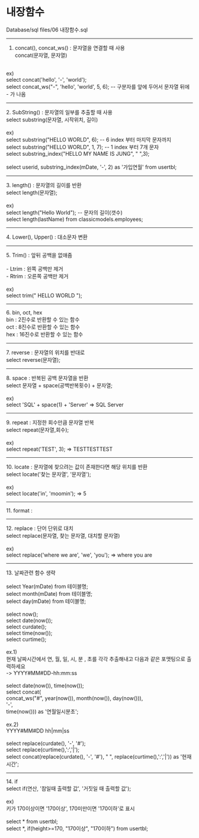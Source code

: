 # 내장함수
Database/sql files/06 내장함수.sql
<br><hr>
1. concat(), concat_ws() : 문자열을 연결할 때 사용<br>
concat(문자열, 문자열)<br>
<br>
ex)<br>
select concat('hello', '-', 'world');<br>
select concat_ws("-", 'hello', 'world', 5, 6);	-- 구분자를 앞에 두어서 문자열 뒤에 - 가 나옴<br>
<hr>
2. SubString() : 문자열의 일부를 추출할 때 사용<br>
select substring(문자열, 시작위치, 길이)<br>
<br>
ex)<br>
select substring("HELLO WORLD", 6); -- 6 index 부터 마지막 문자까지<br>
select substring("HELLO WORLD", 1, 7); -- 1 index 부터 7개 문자<br>
select substring_index("HELLO MY NAME IS JUNG", " ",3);<br>
<br>
select userid, substring_index(mDate, '-', 2) as '가입연월' from usertbl;<br>
<hr>
3. length() : 문자열의 길이를 반환<br>
select length(문자열);<br>
<br>
ex)<br>
select length("Hello World");	-- 문자의 길이(갯수)<br>
select length(lastName) from classicmodels.employees;<br>
<hr>
4. Lower(), Upper() : 대소문자 변환<br>
<hr>
5. Trim() : 앞뒤 공백을 없애줌<br>
<br>
- Ltrim : 왼쪽 공백만 제거<br>
- Rtrim : 오른쪽 공백만 제거<br>
<br>
ex)<br>
select trim("       HELLO WORLD     ");<br>
<hr>
6. bin, oct, hex <br>
	bin : 2진수로 반환할 수 있는 함수<br>
	oct : 8진수로 반환할 수 있는 함수<br>
	hex : 16진수로 반환할 수 있는 함수<br>
<hr>
7. reverse : 문자열의 위치를 반대로<br>
select reverse(문자열);<br>
<hr>
8. space : 반복된 공백 문자열을 반환<br>
select 문자열 + space(공백반복횟수) + 문자열;<br>
<br>
ex)<br>
select 'SQL' + space(1) + 'Server' => SQL Server<br>
<hr>
9. repeat : 지정한 회수만큼 문자열 반복<br>
select repeat(문자열,회수);<br>
<br>
ex)<br>
select repeat('TEST', 3); => TESTTESTTEST<br>
<hr>
10. locate : 문자열에 찾으려는 값이 존재한다면 해당 위치를 반환<br>
select locate('찾는 문자열', '문자열');<br>
<br>
ex)<br>
select locate('in', 'moomin'); => 5<br>
<hr>
11. format : <br>
<hr>
12. replace : 단어 단위로 대치<br>
select replace(문자열, 찾는 문자열, 대치할 문자열)<br>
<br>
ex)<br>
select replace('where we are', 'we', 'you');  => where you are<br>
<hr>
13. 날짜관련 함수 생략<br>
<br>
select Year(mDate) from 테이블명;<br>
select month(mDate) from 테이블명;<br>
select day(mDate) from 테이블명;<br>
<br>
select now();<br>
select date(now());<br>
select curdate();<br>
select time(now());<br>
select curtime();<br>
<br>
ex.1)<br>
현재 날짜시간에서 연, 월, 일, 시, 분 , 초를 각각 추출해내고 다음과 같은 포맷팅으로 출력하세요<br>
-> YYYY#MM#DD-hh:mm:ss<br>
<br>
select date(now()), time(now());<br>
select concat(<br>
concat_ws("#", year(now()), month(now()), day(now())),<br>
'-', <br>
time(now())) as '연월일시분초';<br>
<br>
ex.2)<br>
YYYY#MM#DD hh|mm|ss<br>
<br>
select replace(curdate(), '-', '#');<br>
select replace(curtime(),':','|');<br>
select concat(replace(curdate(), '-', '#'), " ", replace(curtime(),':','|')) as '현재시간';<br>
<hr>
14. if<br>
select if(연산, '참일때 출력할 값', '거짓일 때 출력할 값');<br>
<br>
ex)<br>
키가 170이상이면 '170이상', 170미만이면 '170이하'로 표시<br>
<br>
select * from usertbl;<br>
select *, if(height>=170, "170이상", "170이하") from usertbl;<br>





